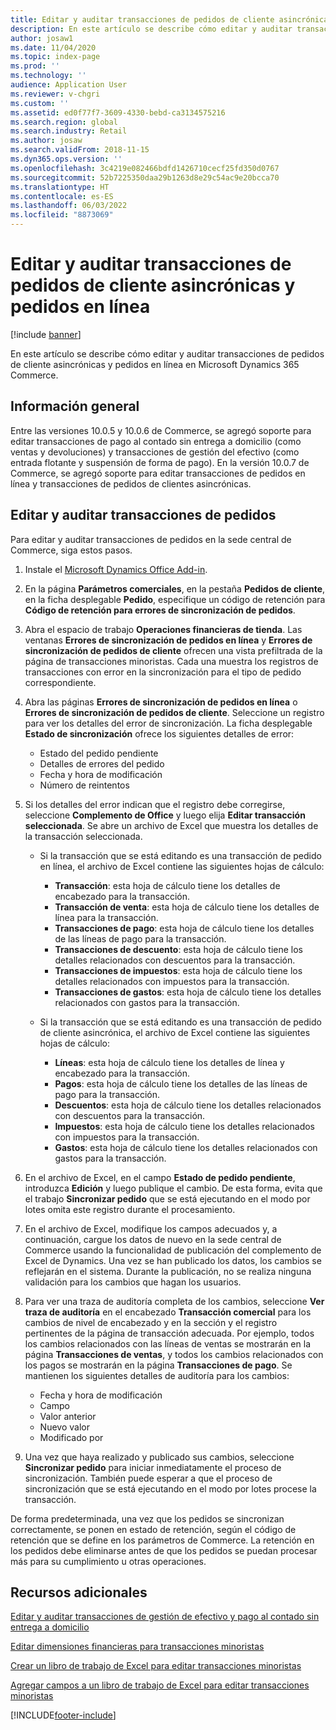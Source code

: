```yaml
---
title: Editar y auditar transacciones de pedidos de cliente asincrónicas y pedidos en línea
description: En este artículo se describe cómo editar y auditar transacciones de pedidos de cliente asincrónicas y pedidos en línea en Microsoft Dynamics 365 Commerce.
author: josaw1
ms.date: 11/04/2020
ms.topic: index-page
ms.prod: ''
ms.technology: ''
audience: Application User
ms.reviewer: v-chgri
ms.custom: ''
ms.assetid: ed0f77f7-3609-4330-bebd-ca3134575216
ms.search.region: global
ms.search.industry: Retail
ms.author: josaw
ms.search.validFrom: 2018-11-15
ms.dyn365.ops.version: ''
ms.openlocfilehash: 3c4219e082466bdfd1426710cecf25fd350d0767
ms.sourcegitcommit: 52b7225350daa29b1263d8e29c54ac9e20bcca70
ms.translationtype: HT
ms.contentlocale: es-ES
ms.lasthandoff: 06/03/2022
ms.locfileid: "8873069"
---
```

# <a name="edit-and-audit-online-order-and-asynchronous-customer-order-transactions"></a>Editar y auditar transacciones de pedidos de cliente asincrónicas y pedidos en línea

[!include [banner](../includes/banner.md)]

En este artículo se describe cómo editar y auditar transacciones de pedidos de cliente asincrónicas y pedidos en línea en Microsoft Dynamics 365 Commerce.

## <a name="overview"></a>Información general

Entre las versiones 10.0.5 y 10.0.6 de Commerce, se agregó soporte para editar transacciones de pago al contado sin entrega a domicilio (como ventas y devoluciones) y transacciones de gestión del efectivo (como entrada flotante y suspensión de forma de pago). En la versión 10.0.7 de Commerce, se agregó soporte para editar transacciones de pedidos en línea y transacciones de pedidos de clientes asincrónicas.

## <a name="edit-and-audit-order-transactions"></a>Editar y auditar transacciones de pedidos

Para editar y auditar transacciones de pedidos en la sede central de Commerce, siga estos pasos.

1. Instale el [Microsoft Dynamics Office Add-in](https://appsource.microsoft.com/product/office/WA104379629?tab=Overview).
1. En la página **Parámetros comerciales**, en la pestaña **Pedidos de cliente**, en la ficha desplegable **Pedido**, especifique un código de retención para **Código de retención para errores de sincronización de pedidos**.
1. Abra el espacio de trabajo **Operaciones financieras de tienda**. Las ventanas **Errores de sincronización de pedidos en línea** y **Errores de sincronización de pedidos de cliente** ofrecen una vista prefiltrada de la página de transacciones minoristas. Cada una muestra los registros de transacciones con error en la sincronización para el tipo de pedido correspondiente.
1. Abra las páginas **Errores de sincronización de pedidos en línea** o **Errores de sincronización de pedidos de cliente**. Seleccione un registro para ver los detalles del error de sincronización. La ficha desplegable **Estado de sincronización** ofrece los siguientes detalles de error:

    - Estado del pedido pendiente
    - Detalles de errores del pedido
    - Fecha y hora de modificación
    - Número de reintentos

1. Si los detalles del error indican que el registro debe corregirse, seleccione **Complemento de Office** y luego elija **Editar transacción seleccionada**. Se abre un archivo de Excel que muestra los detalles de la transacción seleccionada.

    - Si la transacción que se está editando es una transacción de pedido en línea, el archivo de Excel contiene las siguientes hojas de cálculo:

        - **Transacción**: esta hoja de cálculo tiene los detalles de encabezado para la transacción.
        - **Transacción de venta**: esta hoja de cálculo tiene los detalles de línea para la transacción.
        - **Transacciones de pago**: esta hoja de cálculo tiene los detalles de las líneas de pago para la transacción.
        - **Transacciones de descuento**: esta hoja de cálculo tiene los detalles relacionados con descuentos para la transacción.
        - **Transacciones de impuestos**: esta hoja de cálculo tiene los detalles relacionados con impuestos para la transacción.
        - **Transacciones de gastos**: esta hoja de cálculo tiene los detalles relacionados con gastos para la transacción.

    - Si la transacción que se está editando es una transacción de pedido de cliente asincrónica, el archivo de Excel contiene las siguientes hojas de cálculo:

        - **Líneas**: esta hoja de cálculo tiene los detalles de línea y encabezado para la transacción.
        - **Pagos**: esta hoja de cálculo tiene los detalles de las líneas de pago para la transacción.
        - **Descuentos**: esta hoja de cálculo tiene los detalles relacionados con descuentos para la transacción.
        - **Impuestos**: esta hoja de cálculo tiene los detalles relacionados con impuestos para la transacción.
        - **Gastos**: esta hoja de cálculo tiene los detalles relacionados con gastos para la transacción.

1. En el archivo de Excel, en el campo **Estado de pedido pendiente**, introduzca **Edición** y luego publique el cambio. De esta forma, evita que el trabajo **Sincronizar pedido** que se está ejecutando en el modo por lotes omita este registro durante el procesamiento.
1. En el archivo de Excel, modifique los campos adecuados y, a continuación, cargue los datos de nuevo en la sede central de Commerce usando la funcionalidad de publicación del complemento de Excel de Dynamics. Una vez se han publicado los datos, los cambios se reflejarán en el sistema. Durante la publicación, no se realiza ninguna validación para los cambios que hagan los usuarios.
1. Para ver una traza de auditoría completa de los cambios, seleccione **Ver traza de auditoría** en el encabezado **Transacción comercial** para los cambios de nivel de encabezado y en la sección y el registro pertinentes de la página de transacción adecuada. Por ejemplo, todos los cambios relacionados con las líneas de ventas se mostrarán en la página **Transacciones de ventas**, y todos los cambios relacionados con los pagos se mostrarán en la página **Transacciones de pago**. Se mantienen los siguientes detalles de auditoría para los cambios:

    - Fecha y hora de modificación
    - Campo
    - Valor anterior
    - Nuevo valor
    - Modificado por

1. Una vez que haya realizado y publicado sus cambios, seleccione **Sincronizar pedido** para iniciar inmediatamente el proceso de sincronización. También puede esperar a que el proceso de sincronización que se está ejecutando en el modo por lotes procese la transacción.

De forma predeterminada, una vez que los pedidos se sincronizan correctamente, se ponen en estado de retención, según el código de retención que se define en los parámetros de Commerce. La retención en los pedidos debe eliminarse antes de que los pedidos se puedan procesar más para su cumplimiento u otras operaciones.

## <a name="additional-resources"></a>Recursos adicionales

[Editar y auditar transacciones de gestión de efectivo y pago al contado sin entrega a domicilio](edit-cash-trans.md)

[Editar dimensiones financieras para transacciones minoristas](edit-financial-dim.md)

[Crear un libro de trabajo de Excel para editar transacciones minoristas](create-excel-edit.md)

[Agregar campos a un libro de trabajo de Excel para editar transacciones minoristas](add-fields-excel.md)


[!INCLUDE[footer-include](../includes/footer-banner.md)]